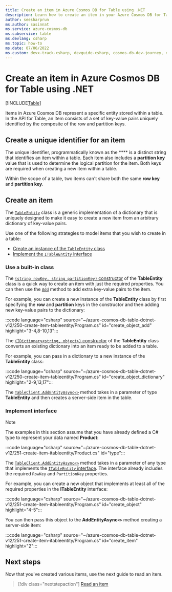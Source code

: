 ```yaml
---
title: Create an item in Azure Cosmos DB for Table using .NET
description: Learn how to create an item in your Azure Cosmos DB for Table account using the .NET SDK
author: seesharprun
ms.author: sasinnat
ms.service: azure-cosmos-db
ms.subservice: table
ms.devlang: csharp
ms.topic: how-to
ms.date: 07/06/2022
ms.custom: devx-track-csharp, devguide-csharp, cosmos-db-dev-journey, devx-track-dotnet
---
```


# Create an item in Azure Cosmos DB for Table using .NET

[!INCLUDE[Table](../includes/appliesto-table.md)]

Items in Azure Cosmos DB represent a specific entity stored within a table. In the API for Table, an item consists of a set of key-value pairs uniquely identified by the composite of the row and partition keys.

## Create a unique identifier for an item

The unique identifier, programmatically known as the **** is a distinct string that identifies an item within a table. Each item also includes a **partition key** value that is used to determine the logical partition for the item. Both keys are required when creating a new item within a table.

Within the scope of a table, two items can't share both the same **row key** and **partition key**.

## Create an item

The [``TableEntity``](/dotnet/api/azure.data.tables.tableentity) class is a generic implementation of a dictionary that is uniquely designed to make it easy to create a new item from an arbitrary dictionary of key-value pairs.

Use one of the following strategies to model items that you wish to create in a table:

- [Create an instance of the ``TableEntity`` class](#use-a-built-in-class)
- [Implement the ``ITableEntity`` interface](#implement-interface)

### Use a built-in class

The [``(string rowKey, string partitionKey)`` constructor](/dotnet/api/azure.data.tables.tableentity.-ctor#azure-data-tables-tableentity-ctor(system-string-system-string)) of the **TableEntity** class is a quick way to create an item with just the required properties. You can then use the [``Add``](/dotnet/api/azure.data.tables.tableentity.add) method to add extra key-value pairs to the item.

For example, you can create a new instance of the **TableEntity** class by first specifying the **row** and **partition** keys in the constructor and then adding new key-value pairs to the dictionary:

:::code language="csharp" source="~/azure-cosmos-db-table-dotnet-v12/250-create-item-tableentity/Program.cs" id="create_object_add" highlight="3-4,8-10,13":::

The [``(IDictionary<string, object>)`` constructor](/dotnet/api/azure.data.tables.tableentity.-ctor#azure-data-tables-tableentity-ctor(system-collections-generic-idictionary((system-string-system-object)))) of the **TableEntity** class converts an existing dictionary into an item ready to be added to a table.

For example, you can pass in a dictionary to a new instance of the **TableEntity** class:

:::code language="csharp" source="~/azure-cosmos-db-table-dotnet-v12/250-create-item-tableentity/Program.cs" id="create_object_dictionary" highlight="2-9,13,17":::

The [``TableClient.AddEntityAsync<>``](/dotnet/api/azure.data.tables.tableclient.addentityasync#azure-data-tables-tableclient-addentityasync-1(-0-system-threading-cancellationtoken)) method takes in a parameter of type **TableEntity** and then creates a server-side item in the table.

### Implement interface

> [!NOTE]
> The examples in this section assume that you have already defined a C# type to represent your data named **Product**:
>
> :::code language="csharp" source="~/azure-cosmos-db-table-dotnet-v12/251-create-item-itableentity/Product.cs" id="type":::
>

The [``TableClient.AddEntityAsync<>``](/dotnet/api/azure.data.tables.tableclient.addentityasync#azure-data-tables-tableclient-addentityasync-1(-0-system-threading-cancellationtoken)) method takes in a parameter of any type that implements the [``ITableEntity`` interface](/dotnet/api/azure.data.tables.itableentity). The interface already includes the required ``RowKey`` and ``PartitionKey`` properties.

For example, you can create a new object that implements at least all of the required properties in the **ITableEntity** interface:

:::code language="csharp" source="~/azure-cosmos-db-table-dotnet-v12/251-create-item-itableentity/Program.cs" id="create_object" highlight="4-5":::

You can then pass this object to the **AddEntityAsync``<>``** method creating a server-side item:

:::code language="csharp" source="~/azure-cosmos-db-table-dotnet-v12/251-create-item-itableentity/Program.cs" id="create_item" highlight="2":::

## Next steps

Now that you've created various items, use the next guide to read an item.

> [!div class="nextstepaction"]
> [Read an item](how-to-dotnet-read-item.md)
